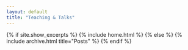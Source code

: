 ```yaml
---
layout: default
title: "Teaching & Talks"
---
```


{% if site.show_excerpts %}
  {% include home.html %}
{% else %}
  {% include archive.html title="Posts" %}
{% endif %}
